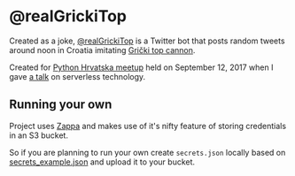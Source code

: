 # @realGrickiTop

Created as a joke, [@realGrickiTop](https://twitter.com/realGrickiTop) is a Twitter bot that posts random tweets around noon in Croatia imitating [Grički top cannon](https://en.wikipedia.org/wiki/Lotr%C5%A1%C4%8Dak_Tower).

Created for [Python Hrvatska meetup](https://www.meetup.com/Python-Hrvatska/events/242639630/) held on September 12, 2017 when I gave [a talk](https://mislavcimpersak.github.io/serverless-talk/) on serverless technology.

## Running your own

Project uses [Zappa](https://github.com/Miserlou/Zappa/) and makes use of it's nifty feature of storing credentials in an S3 bucket.

So if you are planning to run your own create `secrets.json` locally based on [secrets_example.json](secrets_example.json) and upload it to your bucket.
